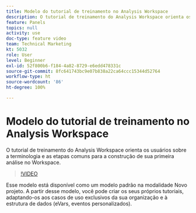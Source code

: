 ```yaml
---
title: Modelo do tutorial de treinamento no Analysis Workspace
description: O tutorial de treinamento do Analysis Workspace orienta os usuários sobre a terminologia e as etapas comuns para a construção de sua primeira análise no Workspace.
feature: Panels
topics: null
activity: use
doc-type: feature video
team: Technical Marketing
kt: 5032
role: User
level: Beginner
exl-id: 52f800b6-f184-4a82-8729-e6edd478331c
source-git-commit: 8fc641743bc9e07b838a22ca64ccc15344d52764
workflow-type: ht
source-wordcount: '86'
ht-degree: 100%

---
```


# Modelo do tutorial de treinamento no Analysis Workspace

O tutorial de treinamento do Analysis Workspace orienta os usuários sobre a terminologia e as etapas comuns para a construção de sua primeira análise no Workspace.

>[!VIDEO](https://video.tv.adobe.com/v/33773/?quality=12&learn=on)

Esse modelo está disponível como um modelo padrão na modalidade Novo projeto. A partir desse modelo, você pode criar os seus próprios tutoriais, adaptando-os aos casos de uso exclusivos da sua organização e à estrutura de dados (eVars, eventos personalizados).
